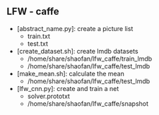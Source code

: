 LFW - caffe
-----------

- [abstract\_name.py]: create a picture list
    - train.txt
    - test.txt
- [create\_dataset.sh]: create lmdb datasets
    - /home/share/shaofan/lfw\_caffe/train\_lmdb
    - /home/share/shaofan/lfw\_caffe/test\_lmdb
- [make\_mean.sh]: calculate the mean
    - /home/share/shaofan/lfw\_caffe/test\_lmdb
- [lfw\_cnn.py]: create and train a net 
    - solver.prototxt
    - /home/share/shaofan/lfw\_caffe/snapshot
